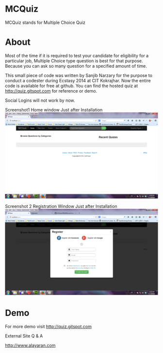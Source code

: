 MCQuiz
=====
MCQuiz stands for Multiple Choice Quiz

About
=====

Most of the time if it is required to test your candidate for eligibility for a particular job, Multiple Choice type question is best for that purpose. Because you can ask so many question for a specified amount of time.

This small piece of code was written by Sanjib Narzary for the purpose to conduct a codester during Ecstasy 2014 at CIT Kokrajhar. Now the entire code is available for free at github. You can find the hosted quiz at http://quiz.gitspot.com for reference or demo.

Social Logins will not work by now.

Screenshot1 Home window Just after Installation
<img src="https://github.com/sanjibnarzary/MCQuiz/blob/master/screenshot1.png" />

Screenshot 2 Registration Window Just after Installation
<img src="https://github.com/sanjibnarzary/MCQuiz/blob/master/screenshot2.png" />

Demo
====
For more demo visit http://quiz.gitspot.com

External Site Q & A

http://www.alayaran.com
